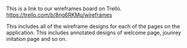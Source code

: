 
This is a link to our wireframes board on Trello. https://trello.com/b/8ng6RKMu/wireframes

This includes all of the wireframe designs for each of the pages on the application. This includes annotated designs of welcome page, jounrey initation page and so on. 
